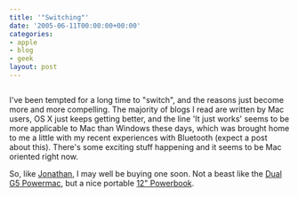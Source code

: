 ```yaml
---
title: '"Switching"'
date: '2005-06-11T00:00:00+00:00'
categories:
- apple
- blog
- geek
layout: post
---
```


<a href="http://www.apple.com"><img src="/images/apple.png" class="left" alt="" /></a>

I've been tempted for a long time to "switch", and the reasons just become more and more compelling.  The majority of blogs I read are written by Mac users, OS X just keeps getting better, and the line 'It just works' seems to be more applicable to Mac than Windows these days, which was brought home to me a little with my recent experiences with Bluetooth (expect a post about this).  There's some exciting stuff happening and it seems to be Mac oriented right now.

So, like <a href="http://urbanmainframe.com/folders/blog/20050520/">Jonathan</a>, I may well be buying one soon.  Not a beast like the <a href="http://store.apple.com/Apple/WebObjects/ukstore.woa/91001/wo/RW6vx5OFAsWp2LM3aeNmcsN0ueY/0.0.11.1.0.6.23.1.0.1.0.0.0.1.0">Dual G5 Powermac</a>, but a nice portable <a href="http://store.apple.com/Apple/WebObjects/ukstore.woa/91001/wo/RW6vx5OFAsWp2LM3aeNmcsN0ueY/0.0.11.1.0.6.23.1.1.1.1.0.0.1.0">12" Powerbook</a>.




